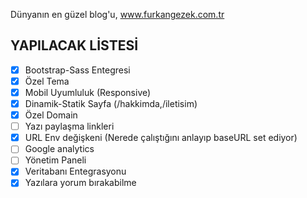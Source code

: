 Dünyanın en güzel blog'u, www.furkangezek.com.tr

## YAPILACAK LİSTESİ

- [x] Bootstrap-Sass Entegresi
- [x] Özel Tema
- [x] Mobil Uyumluluk (Responsive)
- [x] Dinamik-Statik Sayfa (/hakkimda,/iletisim)
- [x] Özel Domain
- [ ] Yazı paylaşma linkleri
- [x] URL Env değişkeni (Nerede çalıştığını anlayıp baseURL set ediyor)
- [ ] Google analytics
- [ ] Yönetim Paneli
- [x] Veritabanı Entegrasyonu
- [x] Yazılara yorum bırakabilme
